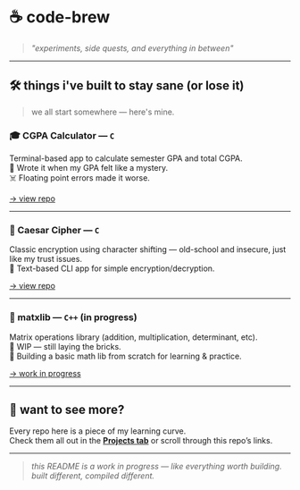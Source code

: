 # ☕️ code-brew

> *"experiments, side quests, and everything in between"*

---

## 🛠️ things i've built to stay sane (or lose it)

> we all start somewhere — here's mine.

### 🎓 CGPA Calculator — `C`
Terminal-based app to calculate semester GPA and total CGPA.  
🧮 Wrote it when my GPA felt like a mystery.  
☠️ Floating point errors made it worse.

[→ view repo](https://github.com/manakcodes/cgpa-calc-using-c.git)

---

### 🔐 Caesar Cipher — `C`
Classic encryption using character shifting — old-school and insecure, just like my trust issues.  
📜 Text-based CLI app for simple encryption/decryption.

[→ view repo](https://github.com/manakcodes/caesar-cipher-using-c.git)

---

### 🧮 matxlib — `C++` (in progress)
Matrix operations library (addition, multiplication, determinant, etc).  
🧱 WIP — still laying the bricks.  
🔧 Building a basic math lib from scratch for learning & practice.

[→ work in progress](https://github.com/manakcodes/matxlib-cpp.git)

---

## 🧩 want to see more?

Every repo here is a piece of my learning curve.  
Check them all out in the [**Projects tab**](https://github.com/your-username?tab=repositories) or scroll through this repo’s links.

---

> _this README is a work in progress — like everything worth building._  
> _built different, compiled different._